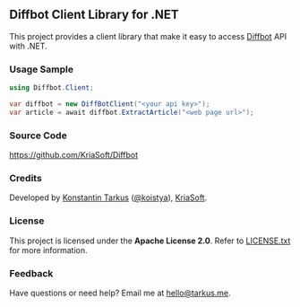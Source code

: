## Diffbot Client Library for .NET

This project provides a client library that make it easy to access [Diffbot](http://www.diffbot.com) API with .NET.

### Usage Sample

```csharp
using Diffbot.Client;

var diffbot = new DiffBotClient("<your api key>");
var article = await diffbot.ExtractArticle("<web page url>");
```

### Source Code

https://github.com/KriaSoft/Diffbot

### Credits

Developed by [Konstantin Tarkus](http://tarkus.me) ([@koistya](https://angel.co/koistya)), [KriaSoft](http://www.kriasoft.com).

### License

This project is licensed under the **Apache License 2.0**. Refer to
[LICENSE.txt](https://github.com/KriaSoft/Diffbot/blob/master/LICENSE.txt) for more information.

### Feedback

Have questions or need help? Email me at [hello@tarkus.me](mailto:hello@tarkus.me?title=DIffbot+on+GitHub).